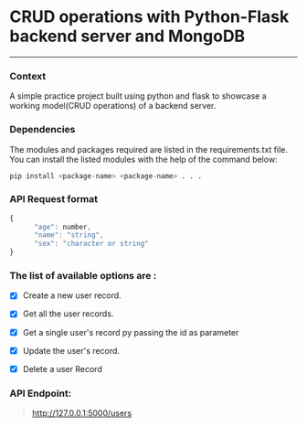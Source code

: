 # CRUD operations with Python-Flask backend server and MongoDB

---


### Context
A simple practice project built using python and flask to showcase a working model(CRUD operations) of a backend server.


### Dependencies
The modules and packages required are listed in the requirements.txt file. You can install the listed modules with the help of the command below:

```py
pip install <package-name> <package-name> . . .
```

### API Request format

```js
{
      "age": number,
      "name": "string",
      "sex": "character or string"
}
```

### The list of available options are :
- [x] Create a new user record.
- [x] Get all the user records.
- [x] Get a single user's record py passing the id as parameter
- [x] Update the user's record.
- [x] Delete a user Record


### API Endpoint:

> ​http://127.0.0.1:5000/users
